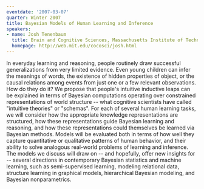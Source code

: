 ```yaml
---
eventdate: '2007-03-07'
quarter: Winter 2007
title: Bayesian Models of Human Learning and Inference
speakers:
- name: Josh Tenenbaum
  title: Brain and Cognitive Sciences, Massachusetts Institute of Technology
  homepage: http://web.mit.edu/cocosci/josh.html
---
```

In everyday learning and reasoning, people routinely draw successful generalizations from very limited evidence. Even young children can infer the meanings of words, the existence of hidden properties of object, or the causal relations among events from just one or a few relevant observations. How do they do it? We propose that people's intuitive inductive leaps can be explained in terms of Bayesian computations operating over constrained representations of world structure -- what cognitive scientists have called &quot;intuitive theories&quot; or &quot;schemas&quot;. For each of several human learning tasks, we will consider how the appropriate knowledge representations are structured, how these representations guide Bayesian learning and reasoning, and how these representations could themselves be learned via Bayesian methods. Models will be evaluated both in terms of how well they capture quantitative or qualitative patterns of human behavior, and their ability to solve analogous real-world problems of learning and inference. The models we discuss will draw on -- and hopefully, offer new insights for -- several directions in contemporary Bayesian statistics and machine learning, such as semi-supervised learning, modeling relational data, structure learning in graphical models, hierarchical Bayesian modeling, and Bayesian nonparametrics.